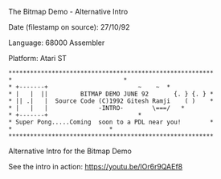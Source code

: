 The Bitmap Demo - Alternative Intro

Date (filestamp on source): 27/10/92 

Language: 68000 Assembler

Platform: Atari ST 

	*********************************************************
	*						        *
  	* +-------+     	       		 	~    ~	*
	* |   |  ||         BITMAP DEMO JUNE 92       {. } {. }	*
 	* || .|   |  Source Code (C)1992 Gitesh Ramji    ( )	*
 	* |   |   | 			 -INTRO-        \===/	*
 	* +-------+ 						*
	* Super Pong.....Coming  soon to a PDL near you!        *
	*							*
	*********************************************************

Alternative Intro for the Bitmap Demo 


See the intro in action: https://youtu.be/lOr6r9QAEf8
